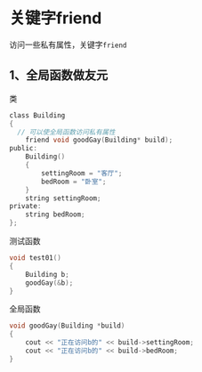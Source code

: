 # 关键字friend
访问一些私有属性，关键字`friend`

## 1、全局函数做友元
类
```c
class Building
{
  // 可以使全局函数访问私有属性
	friend void goodGay(Building* build);
public:
	Building()
	{
		settingRoom = "客厅";
		bedRoom = "卧室";
	}
	string settingRoom;
private:
	string bedRoom;
};
```
测试函数
```c
void test01()
{
	Building b;
	goodGay(&b);
}
```
全局函数
```c
void goodGay(Building *build)
{
	cout << "正在访问b的" << build->settingRoom;
	cout << "正在访问b的" << build->bedRoom;
}
```